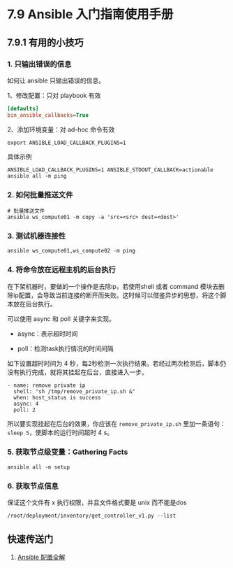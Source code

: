 # 7.9 Ansible 入门指南使用手册

## 7.9.1 有用的小技巧

### 1. 只输出错误的信息

如何让 ansible 只输出错误的信息。

1、修改配置：只对 playbook 有效

```ini
[defaults]
bin_ansible_callbacks=True
```

2、添加环境变量：对 ad-hoc 命令有效

```shell
export ANSIBLE_LOAD_CALLBACK_PLUGINS=1
```

具体示例

```shell
ANSIBLE_LOAD_CALLBACK_PLUGINS=1 ANSIBLE_STDOUT_CALLBACK=actionable ansible all -m ping
```



### 2. 如何批量推送文件

```
# 批量推送文件
ansible ws_compute01 -m copy -a 'src=<src> dest=<dest>'
```

### 3. 测试机器连接性

```shell
ansible ws_compute01,ws_compute02 -m ping
```



### 4. 将命令放在远程主机的后台执行

在下架机器时，要做的一个操作是去除ip，若使用shell 或者 command 模块去删除ip配置，会导致当前连接的断开而失败。这时候可以借鉴异步的思想，将这个脚本放在后台执行。

可以使用 async 和 poll 关键字来实现。

- async：表示超时时间

- poll：检测task执行情况的时间间隔


如下设置超时时间为 4 秒，每2秒检测一次执行结果。若经过两次检测后，脚本仍没有执行完成，就将其挂起在后台，直接进入一步。

```
- name: remove private ip
  shell: "sh /tmp/remove_private_ip.sh &"
  when: host_status is success
  async: 4
  poll: 2
```

所以要实现挂起在后台的效果，你应该在 `remove_private_ip.sh` 里加一条语句：`sleep 5`，使脚本的运行时间超时 4 s。

### 5. 获取节点级变量：Gathering Facts

```
ansible all -m setup
```

### 6. 获取节点信息

保证这个文件有 x 执行权限，并且文件格式要是 unix 而不能是dos

```shell
/root/deployment/inventory/get_controller_v1.py --list
```







## 快速传送门

1. [Ansible 配置全解](https://docs.ansible.com/ansible/2.6/reference_appendices/config.html#ansible-configuration-settings)
